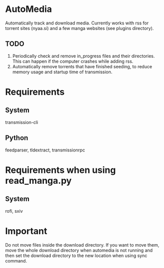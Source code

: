# AutoMedia
Automatically track and download media. Currently works with rss for torrent sites (nyaa.si) and a few manga websites (see plugins directory).
## TODO
1. Periodically check and remove in_progress files and their directories. This can happen if the computer crashes while adding rss.
2. Automatically remove torrents that have finished seeding, to reduce memory usage and startup time of transmission.
# Requirements
## System
transmission-cli
## Python
feedparser, tldextract, transmissionrpc
# Requirements when using read_manga.py
## System
rofi, sxiv
# Important
Do not move files inside the download directory. If you want to move them, move the whole download directory
when automedia is not running and then set the download directory to the new location when using sync command.
